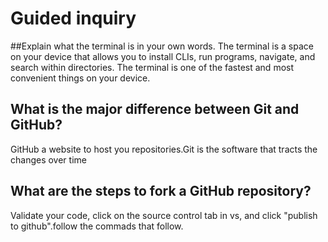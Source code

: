 # Guided inquiry
##Explain what the terminal is in your own words.
   The terminal is a space on your device that allows you to install CLIs, run programs, navigate, and search within directories. The terminal is one of the fastest and most convenient things on your device.
## What is the major difference between Git and GitHub?
  GitHub a website to host you repositories.Git is the software that tracts the changes over time 

##  What are the steps to fork a GitHub repository?
Validate your code, click on the source control tab in vs, and click "publish to github".follow the commads that follow.
